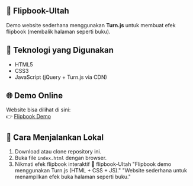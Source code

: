 ## 📖 Flipbook-Ultah

Demo website sederhana menggunakan **Turn.js** untuk membuat efek flipbook (membalik halaman seperti buku).

## 🚀 Teknologi yang Digunakan
- HTML5
- CSS3
- JavaScript (jQuery + Turn.js via CDN)

## 🌐 Demo Online
Website bisa dilihat di sini:  
👉 [Flipbook Demo](https://ultah-alt.github.io/flipbook-ilham/)

## 📌 Cara Menjalankan Lokal
1. Download atau clone repository ini.
2. Buka file `index.html` dengan browser.
3. Nikmati efek flipbook interaktif 🎉 flipbook-Ultah
"Flipbook demo menggunakan Turn.js (HTML + CSS + JS)."  "Website sederhana untuk menampilkan efek buka halaman seperti buku."

